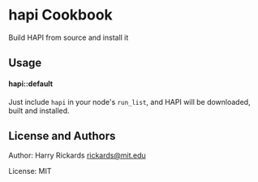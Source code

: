 hapi Cookbook
=============
Build HAPI from source and install it

Usage
-----
#### hapi::default
Just include `hapi` in your node's `run_list`, and HAPI will be downloaded, built and installed.

License and Authors
-------------------
Author: Harry Rickards <rickards@mit.edu>

License: MIT
